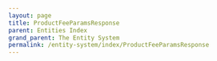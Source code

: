 ```yaml
---
layout: page
title: ProductFeeParamsResponse
parent: Entities Index
grand_parent: The Entity System
permalink: /entity-system/index/ProductFeeParamsResponse
---
```

